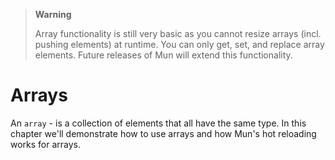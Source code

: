 > **Warning**
>
> Array functionality is still very basic as you cannot resize arrays (incl. pushing elements) at runtime.
> You can only get, set, and replace array elements.
> Future releases of Mun will extend this functionality.

# Arrays

An `array` - is a collection of elements that all have the same type.
In this chapter we'll demonstrate how to use arrays and how Mun's hot reloading works for arrays.
